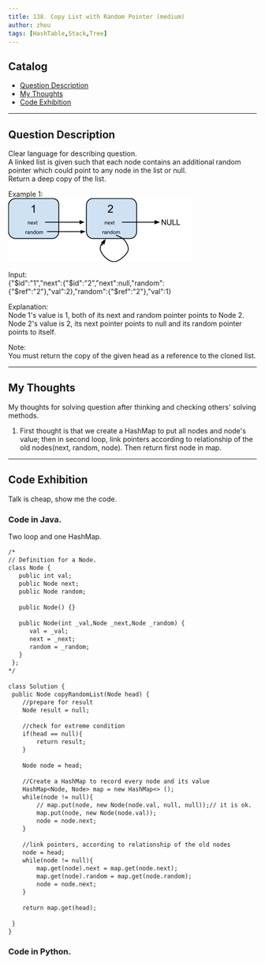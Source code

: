 ```yaml
---
title: 138. Copy List with Random Pointer (medium)                  
author: zhou      
tags: [HashTable,Stack,Tree]          
---
```


       

## Catalog  
+ [Question Description](#partI)
+ [My Thoughts](#partII)
+ [Code Exhibition](#partIII)

----------------------------------

## Question Description
Clear language for describing question.    
A linked list is given such that each node contains an additional random pointer which could point to any node in the list or null.      
Return a deep copy of the list.      

Example 1:      
![Explain Image1](img/img138.png )      

Input:   
{"$id":"1","next":{"$id":"2","next":null,"random":{"$ref":"2"},"val":2},"random":{"$ref":"2"},"val":1}     

Explanation:   
Node 1's value is 1, both of its next and random pointer points to Node 2.   
Node 2's value is 2, its next pointer points to null and its random pointer points to itself.    
 
Note:     
You must return the copy of the given head as a reference to the cloned list.     


----------------------------------

## My Thoughts
My thoughts for solving question after thinking and checking others' solving methods.        
1. First thought is that we create a HashMap to put all nodes and node's value; then in second loop, link pointers according to relationship of the old nodes(next, random, node). Then return first node in map.    







----------------------------------

## Code Exhibition
Talk is cheap, show me the code.    
### Code in Java.     
Two loop and one HashMap.   

    /*
    // Definition for a Node.
    class Node {
       public int val;
       public Node next;
       public Node random;

       public Node() {}

       public Node(int _val,Node _next,Node _random) {
          val = _val;
          next = _next;
          random = _random;
       }
     };
    */
    
    class Solution {
     public Node copyRandomList(Node head) {
        //prepare for result
        Node result = null;
        
        //check for extreme condition
        if(head == null){
            return result;
        }
        
        Node node = head;
        
        //Create a HashMap to record every node and its value
        HashMap<Node, Node> map = new HashMap<> ();
        while(node != null){
            // map.put(node, new Node(node.val, null, null));// it is ok.
            map.put(node, new Node(node.val));
            node = node.next;
        }
        
        //link pointers, according to relationship of the old nodes
        node = head;
        while(node != null){
            map.get(node).next = map.get(node.next);
            map.get(node).random = map.get(node.random);
            node = node.next;
        }
        
        return map.get(head);
        
     }
    }



### Code in Python.   



